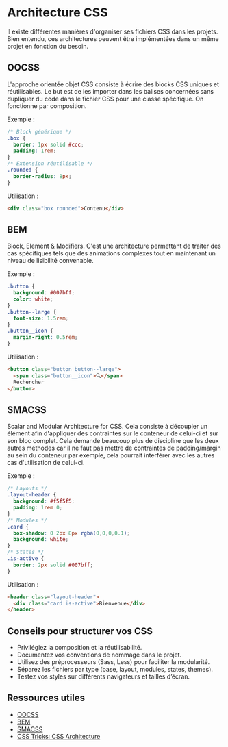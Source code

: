 # Architecture CSS

Il existe différentes manières d'organiser ses fichiers CSS dans les projets. Bien entendu, ces architectures peuvent être implémentées dans un même projet en fonction du besoin.

## OOCSS

L'approche orientée objet CSS consiste à écrire des blocks CSS uniques et réutilisables. Le but est de les importer dans les balises concernées sans dupliquer du code dans le fichier CSS pour une classe spécifique. On fonctionne par composition.

Exemple :
```css
/* Block générique */
.box {
  border: 1px solid #ccc;
  padding: 1rem;
}
/* Extension réutilisable */
.rounded {
  border-radius: 8px;
}
```
Utilisation :
```html
<div class="box rounded">Contenu</div>
```

## BEM

Block, Element & Modifiers. C'est une architecture permettant de traiter des cas spécifiques tels que des animations complexes tout en maintenant un niveau de lisibilité convenable.

Exemple :
```css
.button {
  background: #007bff;
  color: white;
}
.button--large {
  font-size: 1.5rem;
}
.button__icon {
  margin-right: 0.5rem;
}
```
Utilisation :
```html
<button class="button button--large">
  <span class="button__icon">🔍</span>
  Rechercher
</button>
```

## SMACSS

Scalar and Modular Architecture for CSS. Cela consiste à découpler un élément afin d'appliquer des contraintes sur le conteneur de celui-ci et sur son bloc complet. Cela demande beaucoup plus de discipline que les deux autres méthodes car il ne faut pas mettre de contraintes de padding/margin au sein du conteneur par exemple, cela pourrait interférer avec les autres cas d'utilisation de celui-ci.

Exemple :
```css
/* Layouts */
.layout-header {
  background: #f5f5f5;
  padding: 1rem 0;
}
/* Modules */
.card {
  box-shadow: 0 2px 8px rgba(0,0,0,0.1);
  background: white;
}
/* States */
.is-active {
  border: 2px solid #007bff;
}
```
Utilisation :
```html
<header class="layout-header">
  <div class="card is-active">Bienvenue</div>
</header>
```

## Conseils pour structurer vos CSS
- Privilégiez la composition et la réutilisabilité.
- Documentez vos conventions de nommage dans le projet.
- Utilisez des préprocesseurs (Sass, Less) pour faciliter la modularité.
- Séparez les fichiers par type (base, layout, modules, states, themes).
- Testez vos styles sur différents navigateurs et tailles d’écran.

## Ressources utiles
- [OOCSS](https://github.com/stubbornella/oocss/wiki)
- [BEM](http://getbem.com/introduction/)
- [SMACSS](https://smacss.com/)
- [CSS Tricks: CSS Architecture](https://css-tricks.com/css-architecture/)